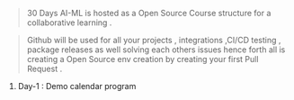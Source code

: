 > 30 Days AI-ML is hosted as a Open Source Course structure for a collaborative learning . 

> Github will be used for all your projects , integrations ,CI/CD  testing , package releases as well solving each others issues hence forth all is creating a Open Source env creation by creating your first Pull Request .

1. Day-1 : Demo calendar program
